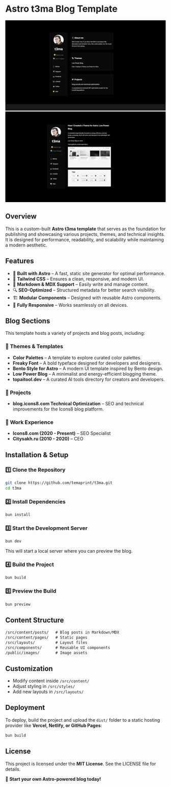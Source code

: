 # Astro t3ma Blog Template
![pic](public/t3ma0.jpg)
![pic](public/t3ma.jpg)

## Overview

This is a custom-built **Astro t3ma template** that serves as the foundation for publishing and showcasing various projects, themes, and technical insights. It is designed for performance, readability, and scalability while maintaining a modern aesthetic.

## Features

- 🚀 **Built with Astro** – A fast, static site generator for optimal performance.
- 🎨 **Tailwind CSS** – Ensures a clean, responsive, and modern UI.
- 📖 **Markdown & MDX Support** – Easily write and manage content.
- 🔍 **SEO-Optimized** – Structured metadata for better search visibility.
- 🏗 **Modular Components** – Designed with reusable Astro components.
- 📱 **Fully Responsive** – Works seamlessly on all devices.

## Blog Sections

This template hosts a variety of projects and blog posts, including:

### 🚀 **Themes & Templates**
- **Color Palettes** – A template to explore curated color palettes.
- **Freaky Font** – A bold typeface designed for developers and designers.
- **Bento Style for Astro** – A modern UI template inspired by Bento design.
- **Low Power Blog** – A minimalist and energy-efficient blogging theme.
- **topaitool.dev** – A curated AI tools directory for creators and developers.

### 📁 **Projects**
- **blog.icons8.com Technical Optimization** – SEO and technical improvements for the Icons8 blog platform.

### 💼 **Work Experience**
- **Icons8.com (2020 - Present)** – SEO Specialist
- **Citysakh.ru (2010 - 2020)** – CEO

## Installation & Setup

### 1️⃣ Clone the Repository
```bash
git clone https://github.com/temaprint/t3ma.git
cd t3ma
```

### 2️⃣ Install Dependencies
```bash
bun install
```

### 3️⃣ Start the Development Server
```bash
bun dev
```

This will start a local server where you can preview the blog.

### 4️⃣ Build the Project
```bash
bun build
```

### 5️⃣ Preview the Build
```bash
bun preview
```

## Content Structure
```
/src/content/posts/   # Blog posts in Markdown/MDX
/src/content/pages/   # Static pages
/src/layouts/         # Layout files
/src/components/      # Reusable UI components
/public/images/       # Image assets
```

## Customization

- Modify content inside `/src/content/`
- Adjust styling in `/src/styles/`
- Add new layouts in `/src/layouts/`

## Deployment
To deploy, build the project and upload the `dist/` folder to a static hosting provider like **Vercel, Netlify, or GitHub Pages**:

```bash
bun build
```

## License
This project is licensed under the **MIT License**. See the LICENSE file for details.

🚀 **Start your own Astro-powered blog today!**

